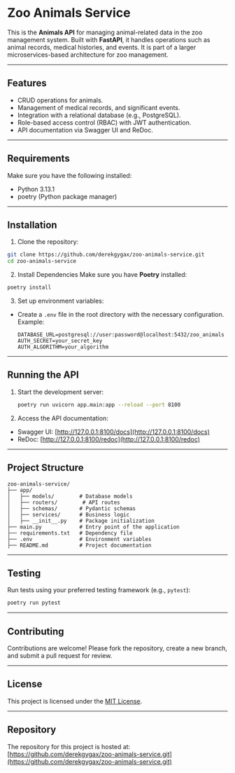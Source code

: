 # Zoo Animals Service

This is the **Animals API** for managing animal-related data in the zoo management system. Built with **FastAPI**, it handles operations such as animal records, medical histories, and events. It is part of a larger microservices-based architecture for zoo management.

---

## Features

- CRUD operations for animals.
- Management of medical records, and significant events.
- Integration with a relational database (e.g., PostgreSQL).
- Role-based access control (RBAC) with JWT authentication.
- API documentation via Swagger UI and ReDoc.

---

## Requirements

Make sure you have the following installed:
- Python 3.13.1
- poetry (Python package manager)

---

## Installation

1. Clone the repository:
  ```bash
  git clone https://github.com/derekgygax/zoo-animals-service.git
  cd zoo-animals-service
  ```

2. Install Dependencies
Make sure you have **Poetry** installed:
  ```sh
  poetry install
  ```

3. Set up environment variables:
  - Create a `.env` file in the root directory with the necessary configuration.
    Example:
    ```
    DATABASE_URL=postgresql://user:password@localhost:5432/zoo_animals
    AUTH_SECRET=your_secret_key
    AUTH_ALGORITHM=your_algorithm
    ```

---

## Running the API

1. Start the development server:
   ```bash
   poetry run uvicorn app.main:app --reload --port 8100
   ```


2. Access the API documentation:
  - Swagger UI: [http://127.0.0.1:8100/docs](http://127.0.0.1:8100/docs)
  - ReDoc: [http://127.0.0.1:8100/redoc](http://127.0.0.1:8100/redoc)

---

## Project Structure

```
zoo-animals-service/
├── app/
│   ├── models/        # Database models
│   ├── routers/        # API routes
│   ├── schemas/       # Pydantic schemas
│   ├── services/      # Business logic
│   ├── __init__.py    # Package initialization
├── main.py            # Entry point of the application
├── requirements.txt   # Dependency file
├── .env               # Environment variables
├── README.md          # Project documentation
```

---

## Testing

Run tests using your preferred testing framework (e.g., `pytest`):
```bash
poetry run pytest
```

---

## Contributing

Contributions are welcome! Please fork the repository, create a new branch, and submit a pull request for review.

---

## License

This project is licensed under the [MIT License](LICENSE).

---

## Repository

The repository for this project is hosted at: [https://github.com/derekgygax/zoo-animals-service.git](https://github.com/derekgygax/zoo-animals-service.git)
```
